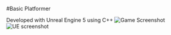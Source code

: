 #Basic Platformer

Developed with Unreal Engine 5 using C++
![Game Screenshot](https://github.com/MikhailNikitin-Dropper/SimplePlatfomer/assets/114872409/2b88711b-6efd-4975-b9b5-d15f63509587)
![UE screenshot](https://github.com/MikhailNikitin-Dropper/SimplePlatfomer/assets/114872409/8d859a35-30c0-4c48-8a7b-5a4da66c8b2b)
